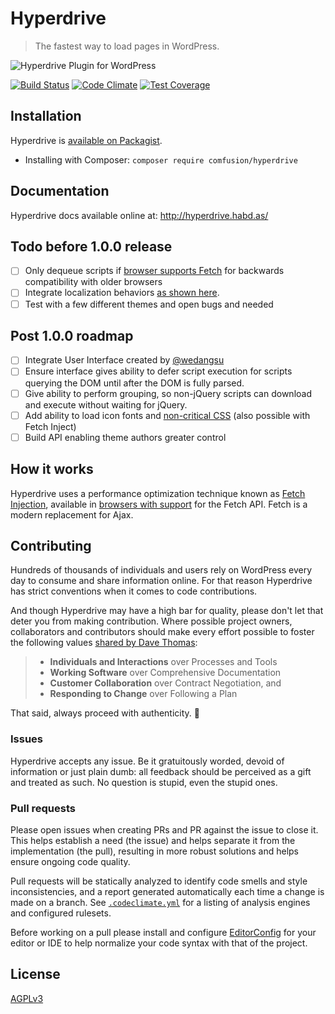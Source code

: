# Hyperdrive

> The fastest way to load pages in WordPress.

![Hyperdrive Plugin for WordPress](https://github.com/comfusion/hyperdrive/blob/master/logo.png)

[![Build Status](https://travis-ci.org/comfusion/hyperdrive.svg?branch=master)](https://travis-ci.org/comfusion/hyperdrive)
[![Code Climate](https://codeclimate.com/github/comfusion/hyperdrive/badges/gpa.svg)](https://codeclimate.com/github/comfusion/hyperdrive)
[![Test Coverage](https://codeclimate.com/github/comfusion/hyperdrive/badges/coverage.svg)](https://codeclimate.com/github/comfusion/hyperdrive)

## Installation

Hyperdrive is [available on Packagist](https://packagist.org/packages/comfusion/hyperdrive).

- Installing with Composer: `composer require comfusion/hyperdrive`

## Documentation

Hyperdrive docs available online at:
http://hyperdrive.habd.as/

## Todo before 1.0.0 release

- [ ] Only dequeue scripts if [browser supports Fetch](http://caniuse.com/#search=fetch) for backwards compatibility with older browsers
- [ ] Integrate localization behaviors [as shown here](https://gist.github.com/jhabdas/64e8380010e43a526fb9c9ee511fad17#file-functions-php-L507).
- [ ] Test with a few different themes and open bugs and needed

## Post 1.0.0 roadmap

- [ ] Integrate User Interface created by [@wedangsu](https://github.com/wedangsusu)
- [ ] Ensure interface gives ability to defer script execution for scripts querying the DOM until after the DOM is fully parsed.
- [ ] Give ability to perform grouping, so non-jQuery scripts can download and execute without waiting for jQuery.
- [ ] Add ability to load icon fonts and [non-critical CSS](https://gist.github.com/scottjehl/87176715419617ae6994) (also possible with Fetch Inject)
- [ ] Build API enabling theme authors greater control

## How it works

Hyperdrive uses a performance optimization technique known as [Fetch Injection](https://hackcabin.com/post/managing-async-dependencies-javascript/), available in [browsers with support](http://caniuse.com/#search=fetch) for the Fetch API. Fetch is a modern replacement for Ajax.

## Contributing

Hundreds of thousands of individuals and users rely on WordPress every day to consume and share information online. For that reason Hyperdrive has strict conventions when it comes to code contributions.

And though Hyperdrive may have a high bar for quality, please don't let that deter you from making contribution. Where possible project owners, collaborators and contributors should make every effort possible to foster the following values [shared by Dave Thomas](https://pragdave.me/blog/2014/03/04/time-to-kill-agile.html):

> - **Individuals and Interactions** over Processes and Tools
> - **Working Software** over Comprehensive Documentation
> - **Customer Collaboration** over Contract Negotiation, and
> - **Responding to Change** over Following a Plan

That said, always proceed with authenticity. :saxophone:

### Issues

Hyperdrive accepts any issue. Be it gratuitously worded, devoid of information or just plain dumb: all feedback should be perceived as a gift and treated as such. No question is stupid, even the stupid ones.

### Pull requests

Please open issues when creating PRs and PR against the issue to close it. This helps establish a need (the issue) and helps separate it from the implementation (the pull), resulting in more robust solutions and helps ensure ongoing code quality.

Pull requests will be statically analyzed to identify code smells and style inconsistencies, and a report generated automatically each time a change is made on a branch. See [`.codeclimate.yml`](https://github.com/comfusion/hyperdrive/blob/master/.codeclimate.yml) for a listing of analysis engines and configured rulesets.

Before working on a pull please install and configure [EditorConfig](http://editorconfig.org/) for your editor or IDE to help normalize your code syntax with that of the project.

## License

[AGPLv3](http://www.gnu.org/licenses/)
